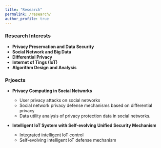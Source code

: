 ```yaml
---
title: "Research"
permalink: /research/
author_profile: true
---
```


### <i class="fa fa-fw fa-graduation-cap" aria-hidden="true"></i> Research Interests
  * **Privacy Preservation and Data Security** 
  * **Social Network and Big Data**
  * **Differential Privacy**
  * **Internet of Tings (IoT)**
  * **Algorithm Design and Analysis**


### <i class="fa fa-fw fa-project-diagram" aria-hidden="true"></i> Prjoects

* **Privacy Computing in Social Networks**
  * User privacy attacks on social networks
  *  Social network privacy defense mechanisms based on differential privacy 
  *  Data utility analysis of privacy protection data in social networks.

* **Intelligent IoT System with Self-evolving Unified Security Mechanism**     
  * Integrated intelligent IoT control
  * Self-evolving intelligent IoT defense mechanism

   